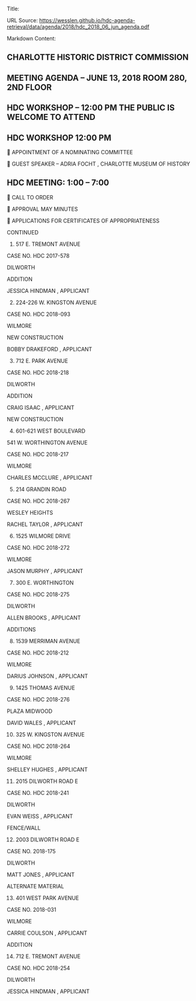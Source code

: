 Title: 

URL Source: https://wesslen.github.io/hdc-agenda-retrieval/data/agenda/2018/hdc_2018_06_jun_agenda.pdf

Markdown Content:
## CHARLOTTE HISTORIC DISTRICT COMMISSION 

## MEETING AGENDA – JUNE 13, 2018 ROOM 280, 2ND FLOOR 

## HDC WORKSHOP – 12:00 PM THE PUBLIC IS WELCOME TO ATTEND 

## HDC WORKSHOP 12:00 PM 

 APPOINTMENT OF A NOMINATING COMMITTEE 

 GUEST SPEAKER – ADRIA FOCHT , CHARLOTTE MUSEUM OF HISTORY 

## HDC MEETING: 1:00 – 7:00 

 CALL TO ORDER 

 APPROVAL MAY MINUTES 

 APPLICATIONS FOR CERTIFICATES OF APPROPRIATENESS 

CONTINUED 

1. 517 E. TREMONT AVENUE 

CASE NO. HDC 2017-578 

DILWORTH 

ADDITION 

JESSICA HINDMAN , APPLICANT 

2. 224-226 W. KINGSTON AVENUE 

CASE NO. HDC 2018-093 

WILMORE 

NEW CONSTRUCTION 

BOBBY DRAKEFORD , APPLICANT 

3. 712 E. PARK AVENUE 

CASE NO. HDC 2018-218 

DILWORTH 

ADDITION 

CRAIG ISAAC , APPLICANT 

NEW CONSTRUCTION 

4. 601-621 WEST BOULEVARD 

541 W. WORTHINGTON AVENUE 

CASE NO. HDC 2018-217 

WILMORE 

CHARLES MCCLURE , APPLICANT 

5. 214 GRANDIN ROAD 

CASE NO. HDC 2018-267 

WESLEY HEIGHTS 

RACHEL TAYLOR , APPLICANT 

6. 1525 WILMORE DRIVE 

CASE NO. HDC 2018-272 

WILMORE 

JASON MURPHY , APPLICANT 

7. 300 E. WORTHINGTON 

CASE NO. HDC 2018-275 

DILWORTH 

ALLEN BROOKS , APPLICANT 

ADDITIONS 

8. 1539 MERRIMAN AVENUE 

CASE NO. HDC 2018-212 

WILMORE 

DARIUS JOHNSON , APPLICANT 

9. 1425 THOMAS AVENUE 

CASE NO. HDC 2018-276 

PLAZA MIDWOOD 

DAVID WALES , APPLICANT 

10. 325 W. KINGSTON AVENUE 

CASE NO. HDC 2018-264 

WILMORE 

SHELLEY HUGHES , APPLICANT 

11. 2015 DILWORTH ROAD E

CASE NO. HDC 2018-241 

DILWORTH 

EVAN WEISS , APPLICANT 

FENCE/WALL 

12. 2003 DILWORTH ROAD E

CASE NO. 2018-175 

DILWORTH 

MATT JONES , APPLICANT 

ALTERNATE MATERIAL 

13. 401 WEST PARK AVENUE 

CASE NO. 2018-031 

WILMORE 

CARRIE COULSON , APPLICANT 

ADDITION 

14. 712 E. TREMONT AVENUE 

CASE NO. HDC 2018-254 

DILWORTH 

JESSICA HINDMAN , APPLICANT
